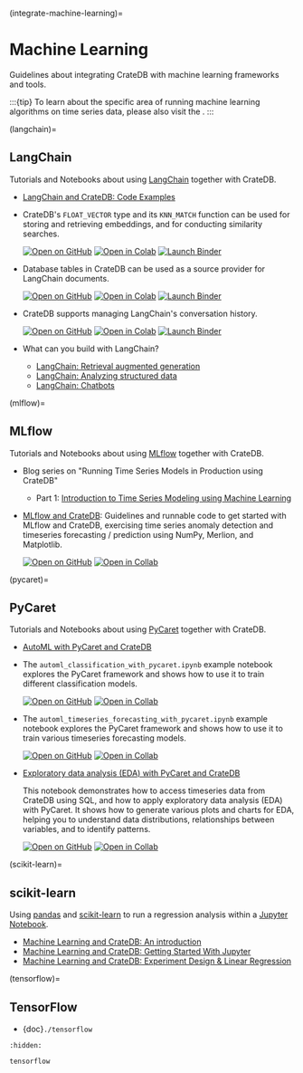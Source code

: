 (integrate-machine-learning)=

# Machine Learning

Guidelines about integrating CrateDB with machine learning frameworks and tools.

:::{tip}
To learn about the specific area of running machine learning algorithms on time
series data, please also visit the [](#timeseries-ml-primer).
:::


(langchain)=
## LangChain

Tutorials and Notebooks about using [LangChain] together with CrateDB.

- [LangChain and CrateDB: Code Examples]

- CrateDB's `FLOAT_VECTOR` type and its `KNN_MATCH` function can be used for storing and
  retrieving embeddings, and for conducting similarity searches.

  [![Open on GitHub](https://img.shields.io/badge/Open%20on-GitHub-lightgray?logo=GitHub)](https://github.com/crate/cratedb-examples/blob/main/topic/machine-learning/llm-langchain/vector_search.ipynb) [![Open in Colab](https://colab.research.google.com/assets/colab-badge.svg)](https://colab.research.google.com/github/crate/cratedb-examples/blob/main/topic/machine-learning/llm-langchain/vector_search.ipynb) [![Launch Binder](https://mybinder.org/badge_logo.svg)](https://mybinder.org/v2/gh/crate/cratedb-examples/main?labpath=topic%2Fmachine-learning%2Fllm-langchain%2Fvector_search.ipynb)

- Database tables in CrateDB can be used as a source provider for LangChain documents.

  [![Open on GitHub](https://img.shields.io/badge/Open%20on-GitHub-lightgray?logo=GitHub)](https://github.com/crate/cratedb-examples/blob/main/topic/machine-learning/llm-langchain/document_loader.ipynb) [![Open in Colab](https://colab.research.google.com/assets/colab-badge.svg)](https://colab.research.google.com/github/crate/cratedb-examples/blob/main/topic/machine-learning/llm-langchain/document_loader.ipynb) [![Launch Binder](https://mybinder.org/badge_logo.svg)](https://mybinder.org/v2/gh/crate/cratedb-examples/main?labpath=topic%2Fmachine-learning%2Fllm-langchain%2Fdocument_loader.ipynb)

- CrateDB supports managing LangChain's conversation history.

  [![Open on GitHub](https://img.shields.io/badge/Open%20on-GitHub-lightgray?logo=GitHub)](https://github.com/crate/cratedb-examples/blob/main/topic/machine-learning/llm-langchain/conversational_memory.ipynb) [![Open in Colab](https://colab.research.google.com/assets/colab-badge.svg)](https://colab.research.google.com/github/crate/cratedb-examples/blob/main/topic/machine-learning/llm-langchain/conversational_memory.ipynb) [![Launch Binder](https://mybinder.org/badge_logo.svg)](https://mybinder.org/v2/gh/crate/cratedb-examples/main?labpath=topic%2Fmachine-learning%2Fllm-langchain%2Fconversational_memory.ipynb)

- What can you build with LangChain?

  - [LangChain: Retrieval augmented generation]
  - [LangChain: Analyzing structured data]
  - [LangChain: Chatbots]


(mlflow)=
## MLflow

Tutorials and Notebooks about using [MLflow] together with CrateDB.

- Blog series on "Running Time Series Models in Production using CrateDB"
  - Part 1: [Introduction to Time Series Modeling using Machine Learning]

- [MLflow and CrateDB]: Guidelines and runnable code to get started with MLflow and
  CrateDB, exercising time series anomaly detection and timeseries forecasting /
  prediction using NumPy, Merlion, and Matplotlib.

  [![Open on GitHub](https://img.shields.io/badge/Open%20on-GitHub-lightgray?logo=GitHub)](https://github.com/crate/cratedb-examples/blob/main/topic/machine-learning/mlops-mlflow/tracking_merlion.ipynb) [![Open in Collab](https://colab.research.google.com/assets/colab-badge.svg)](https://colab.research.google.com/github/crate/cratedb-examples/blob/main/topic/machine-learning/mlops-mlflow/tracking_merlion.ipynb)


(pycaret)=
## PyCaret

Tutorials and Notebooks about using [PyCaret] together with CrateDB.

- [AutoML with PyCaret and CrateDB]
- The `automl_classification_with_pycaret.ipynb` example notebook explores the PyCaret
  framework and shows how to use it to train different classification models.

  [![Open on GitHub](https://img.shields.io/badge/Open%20on-GitHub-lightgray?logo=GitHub)](https://github.com/crate/cratedb-examples/blob/main/topic/machine-learning/automl/automl_classification_with_pycaret.ipynb) [![Open in Collab](https://colab.research.google.com/assets/colab-badge.svg)](https://colab.research.google.com/github/crate/cratedb-examples/blob/main/topic/machine-learning/automl/automl_classification_with_pycaret.ipynb)

- The `automl_timeseries_forecasting_with_pycaret.ipynb` example notebook explores the PyCaret
  framework and shows how to use it to train various timeseries forecasting models.

  [![Open on GitHub](https://img.shields.io/badge/Open%20on-GitHub-lightgray?logo=GitHub)](https://github.com/crate/cratedb-examples/blob/main/topic/machine-learning/automl/automl_timeseries_forecasting_with_pycaret.ipynb) [![Open in Collab](https://colab.research.google.com/assets/colab-badge.svg)](https://colab.research.google.com/github/crate/cratedb-examples/blob/main/topic/machine-learning/automl/automl_timeseries_forecasting_with_pycaret.ipynb)

- [Exploratory data analysis (EDA) with PyCaret and CrateDB]

  This notebook demonstrates how to access timeseries data from CrateDB using
  SQL, and how to apply exploratory data analysis (EDA) with PyCaret. It shows
  how to generate various plots and charts for EDA, helping you to understand
  data distributions, relationships between variables, and to identify patterns.

  [![Open on GitHub](https://img.shields.io/badge/Open%20on-GitHub-lightgray?logo=GitHub)](https://github.com/crate/cratedb-examples/blob/main/topic/timeseries/exploratory_data_analysis.ipynb) [![Open in Collab](https://colab.research.google.com/assets/colab-badge.svg)](https://colab.research.google.com/github/crate/cratedb-examples/blob/main/topic/timeseries/exploratory_data_analysis.ipynb)


(scikit-learn)=
## scikit-learn

Using [pandas] and [scikit-learn] to run a regression analysis within a [Jupyter Notebook].

- [Machine Learning and CrateDB: An introduction]
- [Machine Learning and CrateDB: Getting Started With Jupyter]
- [Machine Learning and CrateDB: Experiment Design & Linear Regression]


(tensorflow)=
## TensorFlow

- {doc}`./tensorflow`



```{toctree}
:hidden:

tensorflow
```


[AutoML with PyCaret and CrateDB]: https://github.com/crate/cratedb-examples/tree/main/topic/machine-learning/automl
[Exploratory data analysis (EDA) with PyCaret and CrateDB]: https://github.com/crate/cratedb-examples/blob/main/topic/timeseries/exploratory_data_analysis.ipynb
[Introduction to Time Series Modeling using Machine Learning]: https://cratedb.com/blog/introduction-to-time-series-modeling-with-cratedb-machine-learning-time-series-data
[Jupyter Notebook]: https://jupyter.org/
[LangChain]: https://python.langchain.com/
[LangChain: Analyzing structured data]: https://python.langchain.com/docs/use_cases/qa_structured/sql
[LangChain: Chatbots]: https://python.langchain.com/docs/use_cases/chatbots
[LangChain: Retrieval augmented generation]: https://python.langchain.com/docs/use_cases/question_answering/
[LangChain and CrateDB: Code Examples]: https://github.com/crate/cratedb-examples/tree/main/topic/machine-learning/llm-langchain
[Machine Learning and CrateDB: An introduction]: https://cratedb.com/blog/machine-learning-and-cratedb-part-one
[Machine Learning and CrateDB: Getting Started With Jupyter]: https://cratedb.com/blog/machine-learning-cratedb-jupyter
[Machine Learning and CrateDB: Experiment Design & Linear Regression]: https://cratedb.com/blog/machine-learning-and-cratedb-part-three-experiment-design-and-linear-regression
[MLflow]: https://mlflow.org/
[MLflow and CrateDB]: https://github.com/crate/cratedb-examples/tree/main/topic/machine-learning/mlops-mlflow
[pandas]: https://pandas.pydata.org/
[PyCaret]: https://www.pycaret.org
[scikit-learn]: https://scikit-learn.org/
